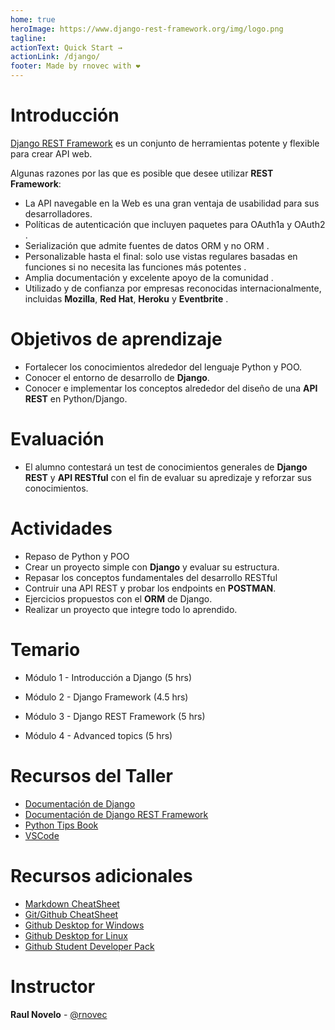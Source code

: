 ```yaml
---
home: true
heroImage: https://www.django-rest-framework.org/img/logo.png
tagline:
actionText: Quick Start →
actionLink: /django/
footer: Made by rnovec with ❤️
---
```


# Introducción

[Django REST Framework]() es un conjunto de herramientas potente y flexible para crear API web.

Algunas razones por las que es posible que desee utilizar **REST Framework**:

- La API navegable en la Web es una gran ventaja de usabilidad para sus desarrolladores.
- Políticas de autenticación que incluyen paquetes para OAuth1a y OAuth2 .
- Serialización que admite fuentes de datos ORM y no ORM .
- Personalizable hasta el final: solo use vistas regulares basadas en funciones si no necesita las funciones más potentes .
- Amplia documentación y excelente apoyo de la comunidad .
- Utilizado y de confianza por empresas reconocidas internacionalmente, incluidas **Mozilla**, **Red Hat**, **Heroku** y **Eventbrite** .

# Objetivos de aprendizaje

- Fortalecer los conocimientos alrededor del lenguaje Python y POO.
- Conocer el entorno de desarrollo de **Django**.
- Conocer e implementar los conceptos alrededor del diseño de una **API REST** en Python/Django.

# Evaluación

- El alumno contestará un test de conocimientos generales de **Django REST** y **API RESTful** con el fin de evaluar su apredizaje y reforzar sus conocimientos.

# Actividades

- Repaso de Python y POO
- Crear un proyecto simple con **Django** y evaluar su estructura.
- Repasar los conceptos fundamentales del desarrollo RESTful
- Contruir una API REST y probar los endpoints en **POSTMAN**.
- Ejercicios propuestos con el **ORM** de Django.
- Realizar un proyecto que integre todo lo aprendido.

# Temario

- Módulo 1 - Introducción a Django (5 hrs)

- Módulo 2 - Django Framework (4.5 hrs)

- Módulo 3 - Django REST Framework (5 hrs)

- Módulo 4 - Advanced topics (5 hrs)

# Recursos del Taller

- [Documentación de Django](https://www.djangoproject.com/)
- [Documentación de Django REST Framework](https://www.django-rest-framework.org/)
- [Python Tips Book](https://book.pythontips.com/en/latest/)
- [VSCode](https://code.visualstudio.com/download)

# Recursos adicionales

- [Markdown CheatSheet](https://guides.github.com/pdfs/markdown-cheatsheet-online.pdf)
- [Git/Github CheatSheet](https://github.github.com/training-kit/downloads/github-git-cheat-sheet.pdf)
- [Github Desktop for Windows](https://desktop.github.com/)
- [Github Desktop for Linux](https://github.com/shiftkey/desktop/releases)
- [Github Student Developer Pack](https://education.github.com/pack)

# Instructor

**Raul Novelo** - [@rnovec](https://github.com/rnovec)
